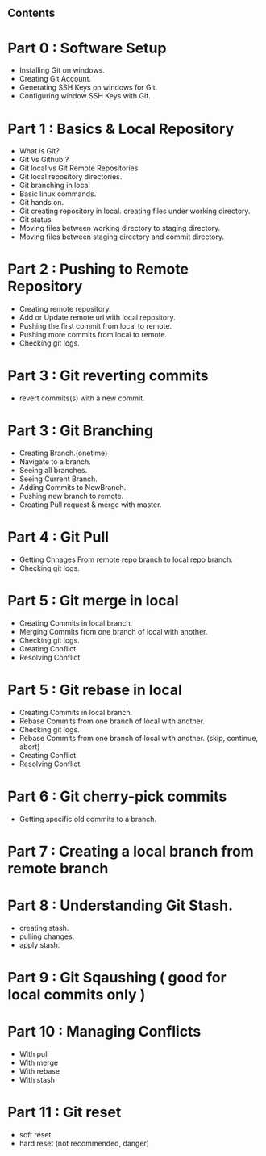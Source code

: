 ## Contents
# Part 0 : Software Setup
* Installing Git on windows.
* Creating Git Account.
* Generating SSH Keys on windows for Git.
* Configuring window SSH Keys with Git.

# Part 1 : Basics & Local Repository
* What is Git?
* Git Vs Github ?
* Git local vs Git Remote Repositories
* Git local repository directories.
* Git branching in local
* Basic linux commands.
* Git hands on.
* Git creating repository in local. creating files under working directory.
* Git status
* Moving files between working directory to staging directory.
* Moving files between staging directory and commit directory.

# Part 2 : Pushing to Remote Repository
* Creating remote repository.
* Add or Update remote url with local repository.
* Pushing the first commit from local to remote.
* Pushing more commits from local to remote.
* Checking git logs.

# Part 3 : Git reverting commits
* revert commits(s) with a new commit.

# Part 3 : Git Branching
* Creating Branch.(onetime)
* Navigate to a branch.
* Seeing all branches.
* Seeing Current Branch.
* Adding Commits to NewBranch.
* Pushing new branch to remote.
* Creating Pull request & merge with master.

# Part 4 : Git Pull
* Getting Chnages From remote repo branch to local repo branch.
* Checking git logs.

# Part 5 : Git merge in local
* Creating Commits in local branch.
* Merging Commits from one branch of local with another.
* Checking git logs.
* Creating Conflict.
* Resolving Conflict.

# Part 5 : Git rebase in local
* Creating Commits in local branch.
* Rebase Commits from one branch of local with another.
* Checking git logs.
* Rebase Commits from one branch of local with another. (skip, continue, abort)
* Creating Conflict.
* Resolving Conflict.

# Part 6 : Git cherry-pick commits
* Getting specific old commits to a branch.

# Part 7 : Creating a local branch from remote branch

# Part 8 : Understanding Git Stash.
* creating stash.
* pulling changes.
* apply stash.

# Part 9 : Git Sqaushing ( good for local commits only )

# Part 10 : Managing Conflicts
* With pull
* With merge
* With rebase
* With stash

# Part 11 : Git reset
* soft reset
* hard reset (not recommended, danger)
